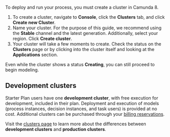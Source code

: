 ---
---

To deploy and run your process, you must create a cluster in Camunda 8.

1. To create a cluster, navigate to **Console**, click the **Clusters** tab, and click **Create new Cluster**.
2. Name your cluster. For the purpose of this guide, we recommend using the **Stable** channel and the latest generation. Additionally, select your region. Click **Create cluster**.
3. Your cluster will take a few moments to create. Check the status on the **Clusters** page or by clicking into the cluster itself and looking at the **Applications** section.

Even while the cluster shows a status **Creating**, you can still proceed to begin modeling.

## Development clusters

Starter Plan users have one **development cluster**, with free execution for development, included in their plan.
Deployment and execution of models (process instances, decision instances, and task users) is provided at no cost.
Additional clusters can be purchased through your [billing reservations](/components/console/manage-plan/update-billing-reservations.md).

Visit the [clusters page](/components/concepts/clusters.md) to learn more about the differences between **development clusters** and **production clusters**.

<!--- I updated this, but do we need it anymore? Can this be removed? -->
